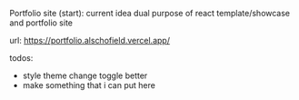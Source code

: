 Portfolio site (start): current idea dual purpose of react template/showcase and portfolio site

url: https://portfolio.alschofield.vercel.app/

todos:
- style theme change toggle better
- make something that i can put here
